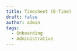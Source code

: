 ```yaml
---
title: Timesheet (E-Time)
draft: false
author: admin
tags:
  - Onboarding
  - Administrative
---
```

